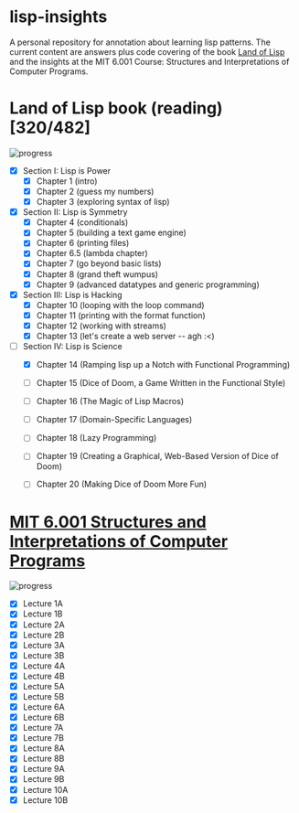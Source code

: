 # lisp-insights
A personal repository for annotation about learning lisp patterns.
The current content are answers plus code covering of the book [Land of Lisp](http://www.landoflisp.com) and the insights at the MIT 6.001 Course: Structures and Interpretations of Computer Programs.


# Land of Lisp book (reading) [320/482]
![progress](http://progressed.io/bar/66)


 - [x] Section I: Lisp is Power
   - [x] Chapter 1 (intro)
   - [x] Chapter 2 (guess my numbers)
   - [x] Chapter 3 (exploring syntax of lisp)
 - [x] Section II: Lisp is Symmetry
   - [x] Chapter 4 (conditionals)
   - [x] Chapter 5 (building a text game engine)
   - [x] Chapter 6 (printing files)
   - [x] Chapter 6.5 (lambda chapter)
   - [x] Chapter 7 (go beyond basic lists)
   - [x] Chapter 8 (grand theft wumpus)
   - [x] Chapter 9 (advanced datatypes and generic programming)
 - [x] Section III: Lisp is Hacking
   - [x] Chapter 10 (looping with the loop command)
   - [x] Chapter 11 (printing with the format function)
   - [x] Chapter 12 (working with streams)
   - [x] Chapter 13 (let's create a web server -- agh :<)
 - [ ] Section IV: Lisp is Science
   - [x] Chapter 14 (Ramping lisp up a Notch with Functional Programming)
   - [ ] Chapter 15 (Dice of Doom, a Game Written in the Functional Style)
   - [ ] Chapter 16 (The Magic of Lisp Macros)
   - [ ] Chapter 17 (Domain-Specific Languages)
   - [ ] Chapter 18 (Lazy Programming)
   - [ ] Chapter 19 (Creating a Graphical, Web-Based Version of Dice of Doom)
   - [ ] Chapter 20 (Making Dice of Doom More Fun)


# [MIT 6.001 Structures and Interpretations of Computer Programs](https://www.youtube.com/watch?v=2Op3QLzMgSY&list=PLE18841CABEA24090)
![progress](http://progressed.io/bar/100)
 - [x] Lecture 1A 
 - [x] Lecture 1B
 - [x] Lecture 2A 
 - [x] Lecture 2B
 - [x] Lecture 3A 
 - [x] Lecture 3B
 - [x] Lecture 4A 
 - [x] Lecture 4B
 - [x] Lecture 5A 
 - [x] Lecture 5B
 - [x] Lecture 6A 
 - [x] Lecture 6B
 - [x] Lecture 7A 
 - [x] Lecture 7B
 - [x] Lecture 8A 
 - [x] Lecture 8B
 - [x] Lecture 9A 
 - [x] Lecture 9B
 - [x] Lecture 10A
 - [x] Lecture 10B
